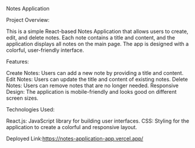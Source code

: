 Notes Application

Project Overview:

This is a simple React-based Notes Application that allows users to create, edit, and delete notes. Each note contains a title and content, and the application displays all notes on the main page. The app is designed with a colorful, user-friendly interface.

Features:

Create Notes: Users can add a new note by providing a title and content.
Edit Notes: Users can update the title and content of existing notes.
Delete Notes: Users can remove notes that are no longer needed.
Responsive Design: The application is mobile-friendly and looks good on different screen sizes.

Technologies Used:

React.js: JavaScript library for building user interfaces.
CSS: Styling for the application to create a colorful and responsive layout.

Deployed Link:https://notes-application-app.vercel.app/

